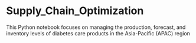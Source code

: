 # Supply_Chain_Optimization
This Python notebook focuses on managing the production, forecast, and inventory levels of diabetes care products in the Asia-Pacific (APAC) region
